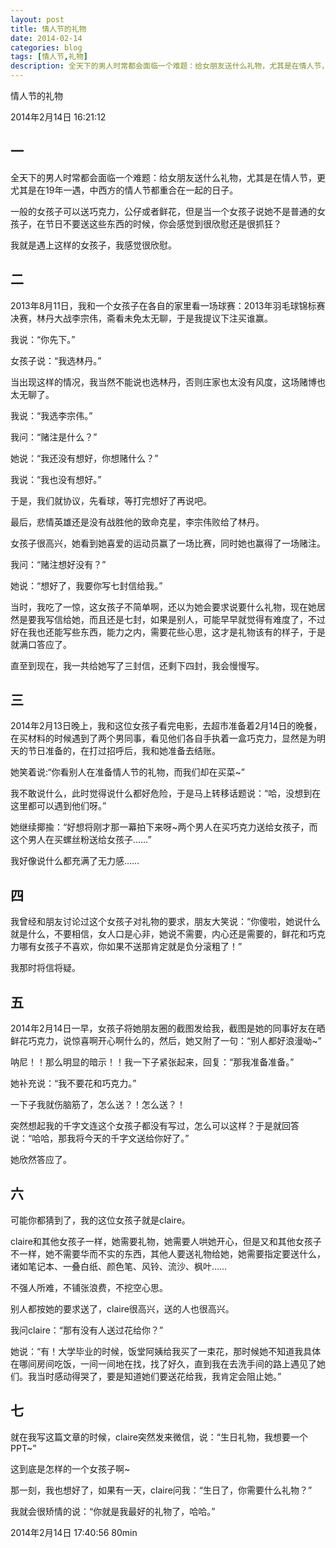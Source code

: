 ```yaml
---
layout: post
title: 情人节的礼物
date: 2014-02-14
categories: blog
tags: [情人节,礼物]
description: 全天下的男人时常都会面临一个难题：给女朋友送什么礼物，尤其是在情人节，更尤其是在19年一遇，中西方的情人节都重合在一起的日子。
---
```



情人节的礼物

2014年2月14日 16:21:12

## 一
全天下的男人时常都会面临一个难题：给女朋友送什么礼物，尤其是在情人节，更尤其是在19年一遇，中西方的情人节都重合在一起的日子。

一般的女孩子可以送巧克力，公仔或者鲜花，但是当一个女孩子说她不是普通的女孩子，在节日不要送这些东西的时候，你会感觉到很欣慰还是很抓狂？

我就是遇上这样的女孩子，我感觉很欣慰。

## 二
2013年8月11日，我和一个女孩子在各自的家里看一场球赛：2013年羽毛球锦标赛决赛，林丹大战李宗伟，斋看未免太无聊，于是我提议下注买谁赢。

我说：“你先下。”

女孩子说：“我选林丹。”

当出现这样的情况，我当然不能说也选林丹，否则庄家也太没有风度，这场赌博也太无聊了。

我说：“我选李宗伟。”

我问：“赌注是什么？”

她说：“我还没有想好，你想赌什么？”

我说：“我也没有想好。”

于是，我们就协议，先看球，等打完想好了再说吧。

最后，悲情英雄还是没有战胜他的致命克星，李宗伟败给了林丹。

女孩子很高兴，她看到她喜爱的运动员赢了一场比赛，同时她也赢得了一场赌注。

我问：“赌注想好没有？”

她说：“想好了，我要你写七封信给我。”

当时，我吃了一惊，这女孩子不简单啊，还以为她会要求说要什么礼物，现在她居然是要我写信给她，而且还是七封，如果是别人，可能早早就觉得有难度了，不过好在我也还能写些东西，能力之内，需要花些心思，这才是礼物该有的样子，于是就满口答应了。

直至到现在，我一共给她写了三封信，还剩下四封，我会慢慢写。

## 三
2014年2月13日晚上，我和这位女孩子看完电影，去超市准备着2月14日的晚餐，在买材料的时候遇到了两个男同事，看见他们各自手执着一盒巧克力，显然是为明天的节日准备的，在打过招呼后，我和她准备去结账。

她笑着说:“你看别人在准备情人节的礼物，而我们却在买菜~”

我不敢说什么，此时觉得说什么都好危险，于是马上转移话题说：“哈，没想到在这里都可以遇到他们呀。”

她继续揶揄：“好想将刚才那一幕拍下来呀~两个男人在买巧克力送给女孩子，而这个男人在买螺丝粉送给女孩子……”

我好像说什么都充满了无力感……

## 四
我曾经和朋友讨论过这个女孩子对礼物的要求，朋友大笑说：“你傻啦，她说什么就是什么，不要相信，女人口是心非，她说不需要，内心还是需要的，鲜花和巧克力哪有女孩子不喜欢，你如果不送那肯定就是负分滚粗了！”

我那时将信将疑。

## 五
2014年2月14日一早，女孩子将她朋友圈的截图发给我，截图是她的同事好友在晒鲜花巧克力，说惊喜啊开心啊什么的，然后，她又附了一句：“别人都好浪漫呦~”

呐尼！！那么明显的暗示！！我一下子紧张起来，回复：“那我准备准备。”

她补充说：“我不要花和巧克力。”

一下子我就伤脑筋了，怎么送？！怎么送？！

突然想起我的千字文连这个女孩子都没有写过，怎么可以这样？于是就回答说：“哈哈，那我将今天的千字文送给你好了。”

她欣然答应了。

## 六
可能你都猜到了，我的这位女孩子就是claire。

claire和其他女孩子一样，她需要礼物，她需要人哄她开心，但是又和其他女孩子不一样，她不需要华而不实的东西，其他人要送礼物给她，她需要指定要送什么，诸如笔记本、一叠白纸、颜色笔、风铃、流沙、枫叶……

不强人所难，不铺张浪费，不挖空心思。

别人都按她的要求送了，claire很高兴，送的人也很高兴。

我问claire：“那有没有人送过花给你？”

她说：“有！大学毕业的时候，饭堂阿姨给我买了一束花，那时候她不知道我具体在哪间房间吃饭，一间一间地在找，找了好久，直到我在去洗手间的路上遇见了她们。我当时感动得哭了，要是知道她们要送花给我，我肯定会阻止她。”

## 七
就在我写这篇文章的时候，claire突然发来微信，说：“生日礼物，我想要一个PPT~”

这到底是怎样的一个女孩子啊~

那一刻，我也想好了，如果有一天，claire问我：“生日了，你需要什么礼物？”

我就会很矫情的说：“你就是我最好的礼物了，哈哈。”

2014年2月14日 17:40:56 80min

